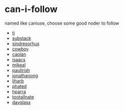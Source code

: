 can-i-follow
============

named like caniuse, choose some good noder to follow

* [tj](https://github.com/visionmedia)
* [substack](https://github.com/substack)
* [sindresorhus](https://github.com/sindresorhus)
* [cowboy](https://github.com/cowboy)
* [caolan](http://caolanmcmahon.com/)
* [isaacs](https://github.com/isaacs)
* [mikeal](https://github.com/mikeal)
* [paulirish](https://github.com/paulirish)
* [jonathanong](https://github.com/jonathanong)
* [ljharb](https://github.com/ljharb)
* [phated](https://github.com/phated)
* [hparra](https://github.com/hparra)
* [tootallnate](https://github.com/tootallnate)
* [davglass](https://github.com/davglass)

